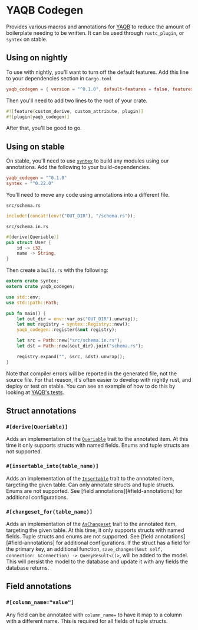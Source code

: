 YAQB Codegen
============

Provides various macros and annotations for
[YAQB](http://sgrif.github.io/yaqb/yaqb/index.html) to reduce the amount of
boilerplate needing to be written. It can be used through `rustc_plugin`, or
`syntex` on stable.

Using on nightly
----------------

To use with nightly, you'll want to turn off the default features. Add this
line to your dependencies section in `Cargo.toml`

```toml
yaqb_codegen = { version = "^0.1.0", default-features = false, features = ["nightly"] }
```

Then you'll need to add two lines to the root of your crate.

```rust
#![feature(custom_derive, custom_attribute, plugin)]
#![plugin(yaqb_codegen)]
```

After that, you'll be good to go.

Using on stable
---------------

On stable, you'll need to use [`syntex`](https://crates.io/crates/syntex) to
build any modules using our annotations. Add the following to your
build-dependencies.

```toml
yaqb_codegen = "^0.1.0"
syntex = "^0.22.0"
```

You'll need to move any code using annotations into a different file.

`src/schema.rs`

```rust
include!(concat!(env!("OUT_DIR"), "/schema.rs"));
```

`src/schema.in.rs`

```rust
#[derive(Queriable)]
pub struct User {
    id -> i32,
    name -> String,
}
```

Then create a `build.rs` with the following:

```rust
extern crate syntex;
extern crate yaqb_codegen;

use std::env;
use std::path::Path;

pub fn main() {
    let out_dir = env::var_os("OUT_DIR").unwrap();
    let mut registry = syntex::Registry::new();
    yaqb_codegen::register(&mut registry);

    let src = Path::new("src/schema.in.rs");
    let dst = Path::new(&out_dir).join("schema.rs");

    registry.expand("", &src, &dst).unwrap();
}
```

Note that compiler errors will be reported in the generated file, not the source
file. For that reason, it's often easier to develop with nightly rust, and
deploy or test on stable. You can see an example of how to do this by looking at
[YAQB's tests](https://github.com/sgrif/yaqb/tree/master/yaqb_tests).

Struct annotations
------------------

### `#[derive(Queriable)]`

Adds an implementation of the [`Queriable`][queriable] trait to the annotated
item. At this time it only supports structs with named fields. Enums and tuple
structs are not supported.

### `#[insertable_into(table_name)]`

Adds an implementation of the [`Insertable`][insertable] trait to the annotated
item, targeting the given table. Can only annotate structs and tuple structs.
Enums are not supported. See [field annotations][#field-annotations] for
additional configurations.

### `#[changeset_for(table_name)]`

Adds an implementation of the [`AsChangeset`][as_changeset] trait to the
annotated item, targeting the given table. At this time, it only supports
structs with named fields. Tuple structs and enums are not supported. See [field
annotations][#field-annotations] for additional configurations. If the struct
has a field for the primary key, an additional function, `save_changes(&mut
self, connection: &Connection) -> QueryResult<()>`, will be added to the model.
This will persist the model to the database and update it with any fields the
database returns.

[queriable]: http://sgrif.github.io/yaqb/yaqb/query_source/trait.Queriable.html
[insertable]: http://sgrif.github.io/yaqb/yaqb/trait.Insertable.html
[as_changeset]: http://sgrif.github.io/yaqb/yaqb/query_builder/update_statement/changeset/trait.AsChangeset.html

Field annotations
-----------------

### `#[column_name="value"]`

Any field can be annotated with `column_name=` to have it map to a column with a
different name. This is required for all fields of tuple structs.
